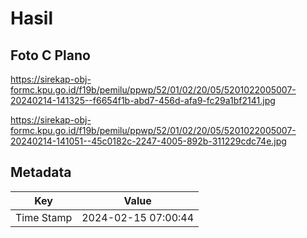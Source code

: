 # Hasil

## Foto C Plano

https://sirekap-obj-formc.kpu.go.id/f19b/pemilu/ppwp/52/01/02/20/05/5201022005007-20240214-141325--f6654f1b-abd7-456d-afa9-fc29a1bf2141.jpg

https://sirekap-obj-formc.kpu.go.id/f19b/pemilu/ppwp/52/01/02/20/05/5201022005007-20240214-141051--45c0182c-2247-4005-892b-311229cdc74e.jpg


## Metadata

| Key        | Value               |
| ---------- | ------------------- |
| Time Stamp | 2024-02-15 07:00:44 |



